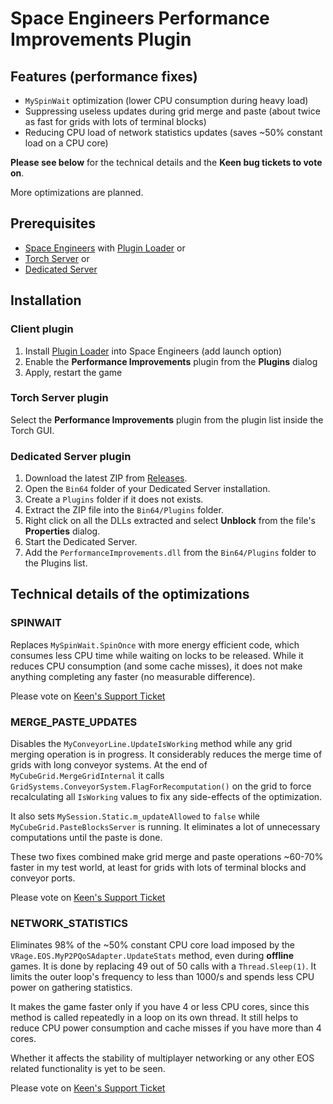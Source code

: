# Space Engineers Performance Improvements Plugin

## Features (performance fixes)

- `MySpinWait` optimization (lower CPU consumption during heavy load)
- Suppressing useless updates during grid merge and paste (about twice as fast for grids with lots of terminal blocks)
- Reducing CPU load of network statistics updates (saves ~50% constant load on a CPU core)

**Please see below** for the technical details and the **Keen bug tickets to vote on**.

More optimizations are planned.

## Prerequisites

- [Space Engineers](https://store.steampowered.com/app/244850/Space_Engineers/) with [Plugin Loader](https://steamcommunity.com/sharedfiles/filedetails/?id=2407984968) or
- [Torch Server](https://torchapi.net/) or
- [Dedicated Server](https://www.spaceengineersgame.com/dedicated-servers/)

## Installation

### Client plugin

1. Install [Plugin Loader](https://steamcommunity.com/sharedfiles/filedetails/?id=2407984968) into Space Engineers (add launch option)
2. Enable the **Performance Improvements** plugin from the **Plugins** dialog
3. Apply, restart the game

### Torch Server plugin

Select the **Performance Improvements** plugin from the plugin list inside the Torch GUI.

### Dedicated Server plugin

1. Download the latest ZIP from [Releases](https://github.com/viktor-ferenczi/performance-improvements/releases).
2. Open the `Bin64` folder of your Dedicated Server installation.
3. Create a `Plugins` folder if it does not exists.
4. Extract the ZIP file into the `Bin64/Plugins` folder.
5. Right click on all the DLLs extracted and select **Unblock** from the file's **Properties** dialog.
6. Start the Dedicated Server.
7. Add the `PerformanceImprovements.dll` from the `Bin64/Plugins` folder to the Plugins list.

## Technical details of the optimizations

### SPINWAIT

Replaces `MySpinWait.SpinOnce` with more energy efficient code, which consumes less CPU time
while waiting on locks to be released. While it reduces CPU consumption (and some cache misses),
it does not make anything completing any faster (no measurable difference).

Please vote on [Keen's Support Ticket](https://support.keenswh.com/spaceengineers/pc/topic/22799-performance-myspinwait-spinonce-is-eating-the-cpu)

### MERGE_PASTE_UPDATES

Disables the `MyConveyorLine.UpdateIsWorking` method while any grid merging operation is in
progress. It considerably reduces the merge time of grids with long conveyor systems. At the
end of `MyCubeGrid.MergeGridInternal` it calls `GridSystems.ConveyorSystem.FlagForRecomputation()`
on the grid to force recalculating all `IsWorking` values to fix any side-effects of the
optimization.

It also sets `MySession.Static.m_updateAllowed` to `false` while `MyCubeGrid.PasteBlocksServer`
is running. It eliminates a lot of unnecessary computations until the paste is done.

These two fixes combined make grid merge and paste operations ~60-70% faster in my test world,
at least for grids with lots of terminal blocks and conveyor ports.

Please vote on [Keen's Support Ticket](https://support.keenswh.com/spaceengineers/pc/topic/22823-performance-unnecessary-updates-during-grid-merge-and-paste-operations)

### NETWORK_STATISTICS

Eliminates 98% of the ~50% constant CPU core load imposed by the
`VRage.EOS.MyP2PQoSAdapter.UpdateStats` method, even during **offline** games.
It is done by replacing 49 out of 50 calls with a `Thread.Sleep(1)`.
It limits the outer loop's frequency to less than 1000/s and spends
less CPU power on gathering statistics.

It makes the game faster only if you have 4 or less CPU cores, since this
method is called repeatedly in a loop on its own thread. It still helps to
reduce CPU power consumption and cache misses if you have more than 4 cores.

Whether it affects the stability of multiplayer networking or any other EOS
related functionality is yet to be seen.

Please vote on [Keen's Support Ticket](https://support.keenswh.com/spaceengineers/pc/topic/22802-performance-constant-50-core-load-by-vrage-eos-myp2pqosadapter-updatestats)